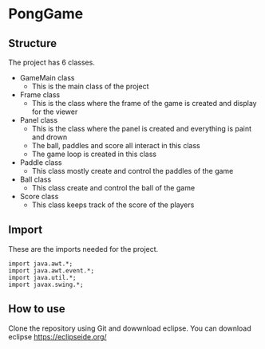 # PongGame

## Structure 
The project has 6 classes.
* GameMain class
  - This is the main class of the project
* Frame class
  - This is the class where the frame of the game is created and display for the viewer
* Panel class
  - This is the class where the panel is created and everything is paint and drown
  - The ball, paddles and score all interact in this class
  - The game loop is created in this class 
* Paddle class
  - This class mostly create and control the paddles of the game
* Ball class
  - This class create and control the ball of the game
* Score class
  - This class keeps track of the score of the players

 ## Import
These are the imports needed for the project.
```
import java.awt.*;
import java.awt.event.*;
import java.util.*;
import javax.swing.*;
```

## How to use
Clone the repository using Git and dowwnload eclipse. You can download eclipse https://eclipseide.org/

